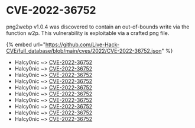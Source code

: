 # CVE-2022-36752

png2webp v1.0.4 was discovered to contain an out-of-bounds write via the function w2p. This vulnerability is exploitable via a crafted png file.

{% embed url="https://github.com/Live-Hack-CVE/full_database/blob/main/cves/2022/CVE-2022-36752.json" %}


* Halcy0nic ~> [CVE-2022-36752](https://www.alice-snow.ru/2022/database/cve-2022-36752/cve-2022-36752-halcy0nic)
* Halcy0nic ~> [CVE-2022-36752](https://www.alice-snow.ru/2022/database/cve-2022-36752/cve-2022-36752-halcy0nic)
* Halcy0nic ~> [CVE-2022-36752](https://www.alice-snow.ru/2022/database/cve-2022-36752/cve-2022-36752-halcy0nic)
* Halcy0nic ~> [CVE-2022-36752](https://www.alice-snow.ru/2022/database/cve-2022-36752/cve-2022-36752-halcy0nic)
* Halcy0nic ~> [CVE-2022-36752](https://www.alice-snow.ru/2022/database/cve-2022-36752/cve-2022-36752-halcy0nic)
* Halcy0nic ~> [CVE-2022-36752](https://www.alice-snow.ru/2022/database/cve-2022-36752/cve-2022-36752-halcy0nic)
* Halcy0nic ~> [CVE-2022-36752](https://www.alice-snow.ru/2022/database/cve-2022-36752/cve-2022-36752-halcy0nic)
* Halcy0nic ~> [CVE-2022-36752](https://www.alice-snow.ru/2022/database/cve-2022-36752/cve-2022-36752-halcy0nic)
* Halcy0nic ~> [CVE-2022-36752](https://www.alice-snow.ru/2022/database/cve-2022-36752/cve-2022-36752-halcy0nic)
* Halcy0nic ~> [CVE-2022-36752](https://www.alice-snow.ru/2022/database/cve-2022-36752/cve-2022-36752-halcy0nic)